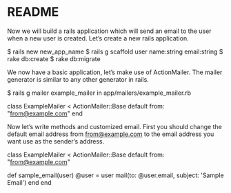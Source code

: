 # README
 Now we will build a rails application which will send an email to the user when a new user is created. Let’s create a new rails application.
 
$ rails new new_app_name
$ rails g scaffold user name:string email:string
$ rake db:create
$ rake db:migrate

We now have a basic application, let’s make use of ActionMailer. The mailer generator is similar to any other generator in rails.

$ rails g mailer example_mailer
 in app/mailers/example_mailer.rb

class ExampleMailer < ActionMailer::Base
  default from: "from@example.com"
end

Now let’s write methods and customized email. First you should change the default email address from from@example.com to the email address you want use as the sender’s address.


class ExampleMailer < ActionMailer::Base
  default from: "from@example.com"

  def sample_email(user)
    @user = user
    mail(to: @user.email, subject: 'Sample Email')
  end
end

